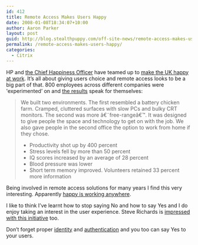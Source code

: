 ```yaml
---
id: 412
title: Remote Access Makes Users Happy
date: 2008-01-08T18:34:07+10:00
author: Aaron Parker
layout: post
guid: http://blog.stealthpuppy.com/off-site-news/remote-access-makes-users-happy
permalink: /remote-access-makes-users-happy/
categories:
  - Citrix
---
```

HP and [the Chief Happiness Officer](http://positivesharing.com/2008/01/hp-and-i-team-up-to-make-the-uk-happy-at-work/) have teamed up to [make the UK happy at work](http://h40059.www4.hp.com/campaigns/happypeople/index.html?jumpid=ex_r135_1-4BJKH_uk_en_smb_psg/mu/pr/happypeopletwo). It&#8217;s all about giving users choice and remote access looks to be a big part of that. 800 employees across different companies were 'experimented&#8217; on and [the results](http://h40059.www4.hp.com/campaigns/happypeople/experiment.html) speak for themselves:

> We built two environments. The first resembled a battery chicken farm. Cramped, cluttered surfaces with slow PCs and bulky CRT monitors. The second was more â€˜free-rangeâ€™. It was designed to give people the space and technology to get on with the job. We also gave people in the second office the option to work from home if they chose.
> 
>   * Productivity shot up by 400 percent
>   * Stress levels fell by more than 50 percent
>   * IQ scores increased by an average of 28 percent
>   * Blood pressure was lower
>   * Short term memory improved. Volunteers retained 33 percent more information

Being involved in remote access solutions for many years I find this very interesting. Apparently [happy is working anywhere](http://h40059.www4.hp.com/campaigns/happypeople/work.html).

I like to think I&#8217;ve learnt how to stop saying No and how to say Yes and I do enjoy taking an interest in the user experience. Steve Richards is [impressed with this initiative](http://steves.seasidelife.com/2008/01/08/mobile-users-are-happier/) too.

Don&#8217;t forget proper [identity](http://stealthpuppy.com/remote-access/access-gateway-vs-secure-gateway-part-1-a-case-of-mistaken-identity) and [authentication](http://stealthpuppy.com/isa-server/strengthening-owa-authentication-with-isa-2006-and-rsa-securid) and you too can say Yes to your users.